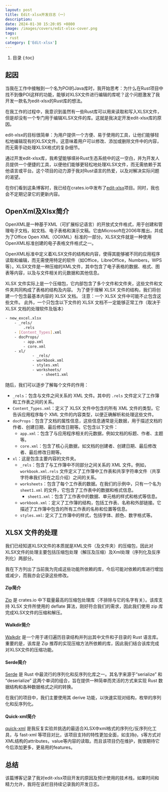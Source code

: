 ```yaml
---
layout: post 
title: Edit-xlsx开发日志（一）
description:
date: 2024-01-30 15:20:05 +0800 
image: /images/covers/edit-xlsx-cover.png
tags:
- rust
category: ['Edit-xlsx']
---
```


1. 目录
{:toc}

## 起因
当我在工作中接触到一个名为POI的Java库时，我开始思考：为什么在Rust项目中找不到像POI这样的功能，能够对XLSX文件进行编辑的库呢？这个问题激发了我开发一款名为edit-xlsx的Rust库的想法。

在我工作的过程中，我意识到虽然有一些Rust库可以用来读取和写入XLSX文件，但是却没有一个专门用于编辑XLSX文件的库。这就是我决定开发edit-xlsx库的原因。

edit-xlsx的目标很简单：为用户提供一个方便、易于使用的工具，让他们能够轻松地编辑现有的XLSX文件。这意味着用户可以修改、添加或删除文件中的内容，而无需手动处理XLSX格式的复杂细节。

通过开发edit-xlsx库，我希望能够填补Rust生态系统中的这一空白，并为开发人员提供一个便捷的工具，以便他们能够更轻松地处理XLSX文件，而无需依赖于其他语言或平台。这个项目的动力源于我对Rust语言的热爱，以及对解决实际问题的渴望。

在你们看到这条博客时，我已经在crates.io中发布了[edit-xlsx](https://crates.io/crates/edit-xlsx)项目。同时，我也会不定期记录它的更新内容。

## OpenXml及Xlsx简介

OpenXML是一种基于XML（可扩展标记语言）的开放式文件格式，用于创建和管理电子文档，如文档、电子表格和演示文稿。它由Microsoft在2006年推出，并成为了Office Open XML（OOXML）标准的一部分。XLSX文件就是一种使用OpenXML标准创建的电子表格文件格式之一。

OpenXML标准中定义着XLSX文件的结构和内容，使得其能够被不同的应用程序读取和编辑，而无需使用特定的软件（如Office，LibreOffice，Numbers，WPS等）。XLSX文件是一种压缩的XML文件，其中包含了电子表格的数据、格式、图表等内容，以及与文件相关的元数据和其他信息。

XLSX 文件实际上是一个压缩包，它内部包含了多个文件和文件夹，这些文件和文件夹共同构成了表格的结构及内容。
为了便于理解 XLSX 文件的结构，我们将创建一个包含最基本内容的 XLSX 文档。
注意：一个 XLSX 文件中可能不止包含这些文件。
此外，一个只包含以下文件的 XLSX 文档不一定能够正常工作（取决于 XLSX 文档的处理软件及版本）

```bash
- new_excel.xlsx
    - _rels/
        .rels
    - [Content_Types].xml
    - docProps/
        - app.xml
        - core.xml
    - xl/
            - _rels/
            - workbook.xml
            - styles.xml
            - worksheets/
                - sheet1.xml
```

随后，我们可以逐步了解每个文件的作用：

- `_rels`：包含与文件之间关系的 XML 文件。其中的 `.rels` 文件定义了工作簿和工作表之间的关系。
- `Content_Types.xml`：定义了 XLSX 文件中包含的所有 XML 文件的类型。它告诉应用程序每个 XML 文件的内容类型，以便正确解析和处理这些文件。
- `docProps`：包含了文档的属性信息，这些信息通常是元数据，用于描述文档的作者、创建日期、最后修改日期等。它包含以下文件：
  - `app.xml`：包含了与应用程序相关的元数据，例如文档的标题、作者、主题等。
  - `core.xml`：包含了核心元数据，如文档的创建者、创建日期、最后修改者、最后修改日期等。
- `xl`：这是包含主要内容的文件夹。
  - `_rels`：包含了与工作簿中不同部分之间关系的 XML 文件。例如，`workbook.xml.rels` 文件定义了工作簿中工作表和共享字符串文件（共享字符串我们将在之后介绍）之间的关系。
  - `worksheets`：包含了每个工作表的数据。在我们的示例中，只有一个名为 `sheet1.xml` 的文件，它包含了工作表中的数据和格式信息。
    - `sheet1.xml`：包含了工作表中的数据、单元格的样式和格式等信息。 
  - `workbook.xml`：定义了工作簿的结构，包括工作表、名称和外部链接。它描述了工作簿中包含的所有工作表的名称和位置等信息。
  - `styles.xml`: 定义了工作簿中的样式，包括字体、颜色、数字格式等。

## XLSX 文件的处理
我们已经知道XLSX文件的本质就是XML文件（及文件夹）的压缩包，因此对XLSX文件的处理主要包括压缩包处理（解压及压缩）及Xml处理（序列化及反序列化）两部分。

我在下方列出了当前我为完成这些功能所依赖的库，今后可能对依赖的库进行增加或减少，而我亦会记录这些修改。

#### Zip简介
[Zip](https://crates.io/crates/zip) 是 crates.io 中下载量最高的压缩包处理库（不排除与它的名字有关）。该库支持 XLSX 文件所使用的 deflate 算法，刚好符合我们的需求，因此我们使用 zip 库完成XLSX文件的压缩和解压。

#### Walkdir简介
[Walkdir](https://crates.io/crates/walkdir) 是一个用于递归遍历目录结构并列出其中文件和子目录的 Rust 语言库。重要的是，该库是 Zip 推荐的实现压缩方法所依赖的库，因此我们结合该库完成对XLSX文件的压缩功能。

#### Serde简介
[Serde](https://crates.io/crates/serde) 是 Rust 中最流行的序列化和反序列化库之一。其名字来源于“serialize” 和 “deserialize” 这两个单词的组合，旨在提供一种简单而灵活的方式来实现 Rust 数据结构和各种数据格式之间的转换。

在我们的项目中，我们主要使用其 derive 功能，以快速实现对结构，枚举的序列化和反序列化。

#### Quick-xml简介
[quick-xml](https://crates.io/crates/quick-xml) 是我反复实验并挑选的最适合XLSX中xml格式的序列化/反序列化工具，与 fast-xml 等项目对比，该项目支持的特性更加全面，如支持`@`，`$`等方式对XML结构的attributes，value等内容的读取。而且该项目仍在维护，我很期待它今后添加更多，更易用的features。

## 总结
该篇博客记录了我对edit-xlsx项目开发的原因及预计使用的技术栈，如果时间和精力允许，我将在该栏目持续记录我的开发日志。